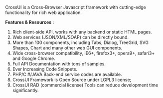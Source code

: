 CrossUI is a Cross-Browser Javascript framework with cutting-edge functionality for rich web application.

**Features & Resources :**

  1. Rich client-side API, works with any backend or static HTML pages.
  1. Web services (JSON/XML/SOAP) can be directly bound.
  1. More than 100 components, including Tabs, Dialog, TreeGrid, SVG Shapes, Chart and many other web GUI components.
  1. Wide cross-browser compatibility, IE6+, firefox3+, opera9+, safari3+ and Google Chrome.
  1. Full API Documentation with tons of samples.
  1. Ever Increasing Code Snippets.
  1. PHP/C #/JAVA Back-end service codes are available.
  1. CrossUI Framework is Open Source under LGPL3 license;
  1. CrossUI RAD (commercial license) Tools can reduce development time significantly.